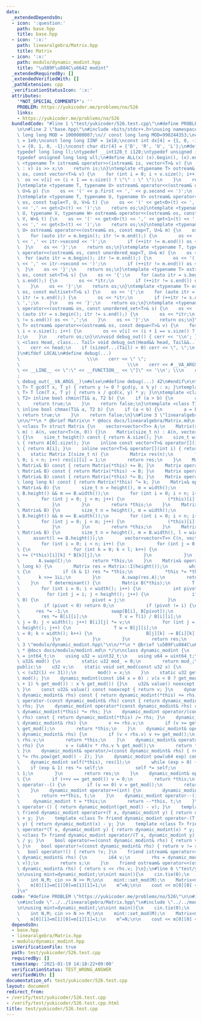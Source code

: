 ```yaml
---
data:
  _extendedDependsOn:
  - icon: ':question:'
    path: base.hpp
    title: base.hpp
  - icon: ':x:'
    path: linearalgebra/Matrix.hpp
    title: Matrix
  - icon: ':x:'
    path: modulo/dynamic_modint.hpp
    title: "\u5B9F\u884C\u6642 modint"
  _extendedRequiredBy: []
  _extendedVerifiedWith: []
  _pathExtension: cpp
  _verificationStatusIcon: ':x:'
  attributes:
    '*NOT_SPECIAL_COMMENTS*': ''
    PROBLEM: https://yukicoder.me/problems/no/526
    links:
    - https://yukicoder.me/problems/no/526
  bundledCode: "#line 1 \"test/yukicoder/526.test.cpp\"\n#define PROBLEM \"https://yukicoder.me/problems/no/526\"\
    \n\n#line 2 \"base.hpp\"\n#include <bits/stdc++.h>\nusing namespace std;\nconst\
    \ long long MOD = 1000000007;\n// const long long MOD=998244353;\nconst int INF\
    \ = 1e9;\nconst long long IINF = 1e18;\nconst int dx[4] = {1, 0, -1, 0}, dy[4]\
    \ = {0, 1, 0, -1};\nconst char dir[4] = {'D', 'R', 'U', 'L'};\n#define LOCAL\n\
    typedef long long ll;\ntypedef __int128_t i128;\ntypedef unsigned int uint;\n\
    typedef unsigned long long ull;\n#define ALL(x) (x).begin(), (x).end()\n\ntemplate\
    \ <typename T> istream& operator>>(istream& is, vector<T>& v) {\n    for (T& x\
    \ : v) is >> x;\n    return is;\n}\ntemplate <typename T> ostream& operator<<(ostream&\
    \ os, const vector<T>& v) {\n    for (int i = 0; i < v.size(); i++) {\n      \
    \  os << v[i] << (i + 1 == v.size() ? \"\" : \" \");\n    }\n    return os;\n\
    }\ntemplate <typename T, typename U> ostream& operator<<(ostream& os, const pair<T,\
    \ U>& p) {\n    os << '(' << p.first << ',' << p.second << ')';\n    return os;\n\
    }\ntemplate <typename T, typename U, typename V> ostream& operator<<(ostream&\
    \ os, const tuple<T, U, V>& t) {\n    os << '(' << get<0>(t) << ',' << get<1>(t)\
    \ << ',' << get<2>(t) << ')';\n    return os;\n}\ntemplate <typename T, typename\
    \ U, typename V, typename W> ostream& operator<<(ostream& os, const tuple<T, U,\
    \ V, W>& t) {\n    os << '(' << get<0>(t) << ',' << get<1>(t) << ',' << get<2>(t)\
    \ << ',' << get<3>(t) << ')';\n    return os;\n}\ntemplate <typename T, typename\
    \ U> ostream& operator<<(ostream& os, const map<T, U>& m) {\n    os << '{';\n\
    \    for (auto itr = m.begin(); itr != m.end();) {\n        os << '(' << itr->first\
    \ << ',' << itr->second << ')';\n        if (++itr != m.end()) os << ',';\n  \
    \  }\n    os << '}';\n    return os;\n}\ntemplate <typename T, typename U> ostream&\
    \ operator<<(ostream& os, const unordered_map<T, U>& m) {\n    os << '{';\n  \
    \  for (auto itr = m.begin(); itr != m.end();) {\n        os << '(' << itr->first\
    \ << ',' << itr->second << ')';\n        if (++itr != m.end()) os << ',';\n  \
    \  }\n    os << '}';\n    return os;\n}\ntemplate <typename T> ostream& operator<<(ostream&\
    \ os, const set<T>& s) {\n    os << '{';\n    for (auto itr = s.begin(); itr !=\
    \ s.end();) {\n        os << *itr;\n        if (++itr != s.end()) os << ',';\n\
    \    }\n    os << '}';\n    return os;\n}\ntemplate <typename T> ostream& operator<<(ostream&\
    \ os, const multiset<T>& s) {\n    os << '{';\n    for (auto itr = s.begin();\
    \ itr != s.end();) {\n        os << *itr;\n        if (++itr != s.end()) os <<\
    \ ',';\n    }\n    os << '}';\n    return os;\n}\ntemplate <typename T> ostream&\
    \ operator<<(ostream& os, const unordered_set<T>& s) {\n    os << '{';\n    for\
    \ (auto itr = s.begin(); itr != s.end();) {\n        os << *itr;\n        if (++itr\
    \ != s.end()) os << ',';\n    }\n    os << '}';\n    return os;\n}\ntemplate <typename\
    \ T> ostream& operator<<(ostream& os, const deque<T>& v) {\n    for (int i = 0;\
    \ i < v.size(); i++) {\n        os << v[i] << (i + 1 == v.size() ? \"\" : \" \"\
    );\n    }\n    return os;\n}\n\nvoid debug_out() { cerr << '\\n'; }\ntemplate\
    \ <class Head, class... Tail> void debug_out(Head&& head, Tail&&... tail) {\n\
    \    cerr << head;\n    if (sizeof...(Tail) > 0) cerr << \", \";\n    debug_out(move(tail)...);\n\
    }\n#ifdef LOCAL\n#define debug(...)                                          \
    \                         \\\n    cerr << \" \";                             \
    \                                        \\\n    cerr << #__VA_ARGS__ << \" :[\"\
    \ << __LINE__ << \":\" << __FUNCTION__ << \"]\" << '\\n'; \\\n    cerr << \" \"\
    ;                                                                     \\\n   \
    \ debug_out(__VA_ARGS__)\n#else\n#define debug(...) 42\n#endif\n\ntemplate <typename\
    \ T> T gcd(T x, T y) { return y != 0 ? gcd(y, x % y) : x; }\ntemplate <typename\
    \ T> T lcm(T x, T y) { return x / gcd(x, y) * y; }\n\ntemplate <class T1, class\
    \ T2> inline bool chmin(T1& a, T2 b) {\n    if (a > b) {\n        a = b;\n   \
    \     return true;\n    }\n    return false;\n}\ntemplate <class T1, class T2>\
    \ inline bool chmax(T1& a, T2 b) {\n    if (a < b) {\n        a = b;\n       \
    \ return true;\n    }\n    return false;\n}\n#line 3 \"linearalgebra/Matrix.hpp\"\
    \n\n/**\n * @brief Matrix\n * @docs docs/linearalgebra/Matrix.md\n */\ntemplate\
    \ <class T> struct Matrix {\n    vector<vector<T>> A;\n    Matrix(size_t n, size_t\
    \ m) : A(n, vector<T>(m, 0)) {}\n    Matrix(size_t n) : A(n, vector<T>(n, 0))\
    \ {}\n    size_t height() const { return A.size(); }\n    size_t width() const\
    \ { return A[0].size(); }\n    inline const vector<T>& operator[](int i) const\
    \ { return A[i]; }\n    inline vector<T>& operator[](int i) { return A[i]; }\n\
    \    static Matrix I(size_t n) {\n        Matrix res(n);\n        for (int i =\
    \ 0; i < n; i++) res[i][i] = 1;\n        return res;\n    }\n    Matrix operator+(const\
    \ Matrix& B) const { return Matrix(*this) += B; }\n    Matrix operator-(const\
    \ Matrix& B) const { return Matrix(*this) -= B; }\n    Matrix operator*(const\
    \ Matrix& B) const { return Matrix(*this) *= B; }\n    Matrix operator^(const\
    \ long long k) const { return Matrix(*this) ^= k; }\n    Matrix& operator+=(const\
    \ Matrix& B) {\n        size_t n = height(), m = width();\n        assert(n ==\
    \ B.height() && m == B.width());\n        for (int i = 0; i < n; i++) {\n    \
    \        for (int j = 0; j < m; j++) {\n                (*this)[i][j] += B[i][j];\n\
    \            }\n        }\n        return *this;\n    }\n    Matrix& operator-=(const\
    \ Matrix& B) {\n        size_t n = height(), m = width();\n        assert(n ==\
    \ B.height() && m == B.width());\n        for (int i = 0; i < n; i++) {\n    \
    \        for (int j = 0; j < m; j++) {\n                (*this)[i][j] -= B[i][j];\n\
    \            }\n        }\n        return *this;\n    }\n    Matrix& operator*=(const\
    \ Matrix& B) {\n        size_t n = height(), m = B.width(), l = width();\n   \
    \     assert(l == B.height());\n        vector<vector<T>> C(n, vector<T>(m, 0));\n\
    \        for (int i = 0; i < n; i++) {\n            for (int j = 0; j < m; j++)\
    \ {\n                for (int k = 0; k < l; k++) {\n                    C[i][j]\
    \ += (*this)[i][k] * B[k][j];\n                }\n            }\n        }\n \
    \       A.swap(C);\n        return *this;\n    }\n    Matrix& operator^=(long\
    \ long k) {\n        Matrix res = Matrix::I(height());\n        while (k > 0)\
    \ {\n            if (k & 1) res *= *this;\n            *this *= *this;\n     \
    \       k >>= 1LL;\n        }\n        A.swap(res.A);\n        return *this;\n\
    \    }\n    T determinant() {\n        Matrix B(*this);\n        T res = 1;\n\
    \        for (int i = 0; i < width(); i++) {\n            int pivot = -1;\n  \
    \          for (int j = i; j < height(); j++) {\n                if (B[j][i] !=\
    \ 0) {\n                    pivot = j;\n                }\n            }\n   \
    \         if (pivot < 0) return 0;\n            if (pivot != i) {\n          \
    \      res *= -1;\n                swap(B[i], B[pivot]);\n            }\n    \
    \        res *= B[i][i];\n            T v = T(1) / B[i][i];\n            for (int\
    \ j = 0; j < width(); j++) B[i][j] *= v;\n            for (int j = i + 1; j <\
    \ height(); j++) {\n                T w = B[j][i];\n                for (int k\
    \ = 0; k < width(); k++) {\n                    B[j][k] -= B[i][k] * w;\n    \
    \            }\n            }\n        }\n        return res;\n    }\n};\n#line\
    \ 3 \"modulo/dynamic_modint.hpp\"\n\n/**\n * @brief \u5B9F\u884C\u6642 modint\n\
    \ * @docs docs/modulo/modint.md\n */\n\nclass dynamic_modint {\n    using i64\
    \ = int64_t;\n    using u32 = uint32_t;\n    using u64 = uint64_t;\n    static\
    \ u32& mod() {\n        static u32 mod_ = 0;\n        return mod_;\n    }\n\n\
    public:\n    u32 v;\n    static void set_mod(const u32 x) {\n        assert(x\
    \ < (u32(1) << 31));\n        mod() = x;\n    }\n    static u32 get_mod() { return\
    \ mod(); }\n    dynamic_modint(const i64 x = 0) : v(x < 0 ? get_mod() - 1 - (-(x\
    \ + 1) % get_mod()) : x % get_mod()) {}\n    u32& value() noexcept { return v;\
    \ }\n    const u32& value() const noexcept { return v; }\n    dynamic_modint operator+(const\
    \ dynamic_modint& rhs) const { return dynamic_modint(*this) += rhs; }\n    dynamic_modint\
    \ operator-(const dynamic_modint& rhs) const { return dynamic_modint(*this) -=\
    \ rhs; }\n    dynamic_modint operator*(const dynamic_modint& rhs) const { return\
    \ dynamic_modint(*this) *= rhs; }\n    dynamic_modint operator/(const dynamic_modint&\
    \ rhs) const { return dynamic_modint(*this) /= rhs; }\n    dynamic_modint& operator+=(const\
    \ dynamic_modint& rhs) {\n        v += rhs.v;\n        if (v >= get_mod()) v -=\
    \ get_mod();\n        return *this;\n    }\n    dynamic_modint& operator-=(const\
    \ dynamic_modint& rhs) {\n        if (v < rhs.v) v += get_mod();\n        v -=\
    \ rhs.v;\n        return *this;\n    }\n    dynamic_modint& operator*=(const dynamic_modint&\
    \ rhs) {\n        v = (u64)v * rhs.v % get_mod();\n        return *this;\n   \
    \ }\n    dynamic_modint& operator/=(const dynamic_modint& rhs) { return *this\
    \ *= rhs.pow(get_mod() - 2); }\n    dynamic_modint pow(u64 exp) const {\n    \
    \    dynamic_modint self(*this), res(1);\n        while (exp > 0) {\n        \
    \    if (exp & 1) res *= self;\n            self *= self;\n            exp >>=\
    \ 1;\n        }\n        return res;\n    }\n    dynamic_modint& operator++()\
    \ {\n        if (++v == get_mod()) v = 0;\n        return *this;\n    }\n    dynamic_modint&\
    \ operator--() {\n        if (v == 0) v = get_mod();\n        return --v, *this;\n\
    \    }\n    dynamic_modint operator++(int) {\n        dynamic_modint t = *this;\n\
    \        return ++*this, t;\n    }\n    dynamic_modint operator--(int) {\n   \
    \     dynamic_modint t = *this;\n        return --*this, t;\n    }\n    dynamic_modint\
    \ operator-() { return dynamic_modint(get_mod() - v); }\n    template <class T>\
    \ friend dynamic_modint operator+(T x, dynamic_modint y) { return dynamic_modint(x)\
    \ + y; }\n    template <class T> friend dynamic_modint operator-(T x, dynamic_modint\
    \ y) { return dynamic_modint(x) - y; }\n    template <class T> friend dynamic_modint\
    \ operator*(T x, dynamic_modint y) { return dynamic_modint(x) * y; }\n    template\
    \ <class T> friend dynamic_modint operator/(T x, dynamic_modint y) { return dynamic_modint(x)\
    \ / y; }\n    bool operator==(const dynamic_modint& rhs) { return v == rhs.v;\
    \ }\n    bool operator!=(const dynamic_modint& rhs) { return v != rhs.v; }\n \
    \   bool operator!() { return !v; }\n    friend istream& operator>>(istream& s,\
    \ dynamic_modint& rhs) {\n        i64 v;\n        rhs = dynamic_modint{(s >> v,\
    \ v)};\n        return s;\n    }\n    friend ostream& operator<<(ostream& s, const\
    \ dynamic_modint& rhs) { return s << rhs.v; }\n};\n#line 6 \"test/yukicoder/526.test.cpp\"\
    \n\nusing mint=dynamic_modint;\n\nint main(){\n    cin.tie(0);\n    ios::sync_with_stdio(false);\n\
    \    int N,M; cin >> N >> M;\n\n    mint::set_mod(M);\n    Matrix<mint> m(2);\n\
    \    m[0][1]=m[1][0]=m[1][1]=1;\n    m^=N;\n\n    cout << m[0][0] << '\\n';\n\
    }\n"
  code: "#define PROBLEM \"https://yukicoder.me/problems/no/526\"\n\n#include \"../../base.hpp\"\
    \n#include \"../../linearalgebra/Matrix.hpp\"\n#include \"../../modulo/dynamic_modint.hpp\"\
    \n\nusing mint=dynamic_modint;\n\nint main(){\n    cin.tie(0);\n    ios::sync_with_stdio(false);\n\
    \    int N,M; cin >> N >> M;\n\n    mint::set_mod(M);\n    Matrix<mint> m(2);\n\
    \    m[0][1]=m[1][0]=m[1][1]=1;\n    m^=N;\n\n    cout << m[0][0] << '\\n';\n}"
  dependsOn:
  - base.hpp
  - linearalgebra/Matrix.hpp
  - modulo/dynamic_modint.hpp
  isVerificationFile: true
  path: test/yukicoder/526.test.cpp
  requiredBy: []
  timestamp: '2021-01-19 14:18:22+09:00'
  verificationStatus: TEST_WRONG_ANSWER
  verifiedWith: []
documentation_of: test/yukicoder/526.test.cpp
layout: document
redirect_from:
- /verify/test/yukicoder/526.test.cpp
- /verify/test/yukicoder/526.test.cpp.html
title: test/yukicoder/526.test.cpp
---
```

